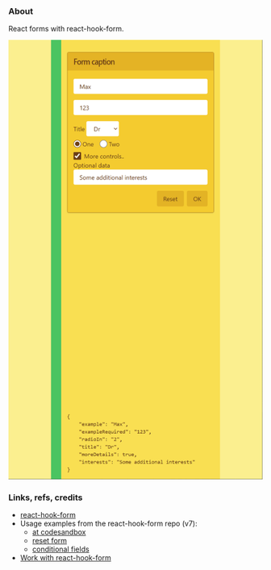 ### About

React forms with react-hook-form.

![](src/assets/previews/2023-03-24_18-57-03.png)

### Links, refs, credits

* [react-hook-form](https://react-hook-form.com)
* Usage examples from the react-hook-form repo (v7):
  * [at codesandbox](https://github.com/react-hook-form/react-hook-form/tree/master/examples)
  * [reset form](https://github.com/react-hook-form/react-hook-form/blob/master/examples/V7/resetForm.tsx)
  * [conditional fields](https://github.com/react-hook-form/react-hook-form/blob/master/examples/V7/conditionalFields.tsx)
* [Work with react-hook-form](https://habr.com/ru/company/timeweb/blog/722108)
 
